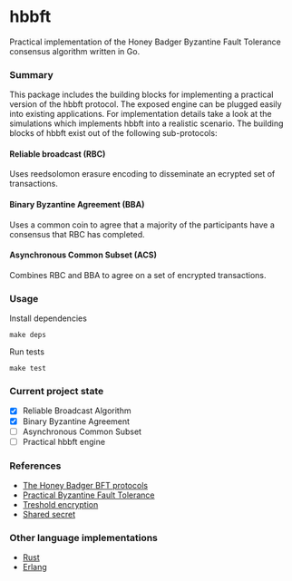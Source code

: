 # hbbft
Practical implementation of the Honey Badger Byzantine Fault Tolerance consensus algorithm written in Go.

### Summary
This package includes the building blocks for implementing a practical version of the hbbft protocol. The exposed engine can be plugged easily into existing applications. For implementation details take a look at the simulations which implements hbbft into a realistic scenario. The building blocks of hbbft exist out of the following sub-protocols: 

#### Reliable broadcast (RBC)
Uses reedsolomon erasure encoding to disseminate an ecrypted set of transactions.

#### Binary Byzantine Agreement (BBA)
Uses a common coin to agree that a majority of the participants have a consensus that RBC has completed. 

#### Asynchronous Common Subset (ACS)
Combines RBC and BBA to agree on a set of encrypted transactions.

### Usage
Install dependencies
```
make deps
```

Run tests
```
make test
```

### Current project state
- [x] Reliable Broadcast Algorithm
- [x] Binary Byzantine Agreement
- [ ] Asynchronous Common Subset 
- [ ] Practical hbbft engine 

### References
- [The Honey Badger BFT protocols](https://eprint.iacr.org/2016/199.pdf)
- [Practical Byzantine Fault Tolerance](http://pmg.csail.mit.edu/papers/osdi99.pdf)
- [Treshold encryption](https://en.wikipedia.org/wiki/Threshold_cryptosystem)
- [Shared secret](https://en.wikipedia.org/wiki/Shared_secret)

### Other language implementations
- [Rust](https://github.com/poanetwork/hbbft)
- [Erlang](https://github.com/helium/erlang-hbbft)
